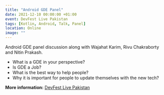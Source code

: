 ```yaml
---
title: "Android GDE Panel"
date: 2021-12-10 00:00:00 +01:00
event: DevFest Live Pakistan
tags: [Kotlin, Android, Talk, Panel]
location: Online
image: ""
---
```


Android GDE panel discussion along with Wajahat Karim, Rivu Chakraborty and Nitin Prakash.

- What is a GDE in your perspective?
- Is GDE a Job?
- What is the best way to help people?
- Why it is important for people to update themselves with the new tech?

**More information:** <a href="https://gdg.community.dev/events/details/google-gdg-live-pakistan-presents-gdg-live-pakistan-devfest-2021/" rel="noopener">DevFest Live Pakistan</a>	